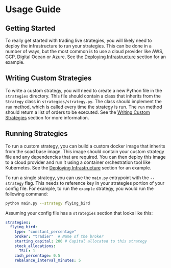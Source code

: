 # Usage Guide

## Getting Started
To really get started with trading live strategies, you will likely need to deploy the infrastructure to run your strategies. This can be done in a number of ways, but the most common is to use a cloud provider like AWS, GCP, Digital Ocean or Azure. See the [Deploying Infrastructure](deploying-infrastructure.md) section for an example.
## Writing Custom Strategies
To write a custom strategy, you will need to create a new Python file in the `strategies` directory. This file should contain a class that inherits from the `Strategy` class in `strategies/strategy.py`. The class should implement the `run` method, which is called every time the strategy is run. The `run` method should return a list of orders to be executed. See the [Writing Custom Strategies](writing-custom-strategies.md) section for more information.
## Running Strategies
To run a custom strategy, you can build a custom docker image that inherits from the soad base image. This image should contain your custom strategy file and any dependencies that are required. You can then deploy this image to a cloud provider and run it using a container orchestration tool like Kubernetes. See the [Deploying Infrastructure](deploying-infrastructure.md) section for an example.

To run a single strategy, you can use the `main.py` entrypoint with the `--strategy` flag. This needs to reference key in your strategies portion of your config file. For example, to run the `example` strategy, you would run the following command:

```bash
python main.py --strategy flying_bird
```

Assuming your config file has a `strategies` section that looks like this:

```yaml
strategies:
  flying_bird:
    type: "constant_percentage"
    broker: "tradier"  # Name of the broker
    starting_capital: 200 # Capital allocated to this strategy
    stock_allocations:
      TSLL: 1
    cash_percentage: 0.5
    rebalance_interval_minutes: 5
```
